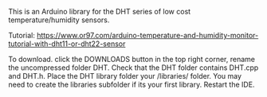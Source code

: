 This is an Arduino library for the DHT series of low cost temperature/humidity sensors. 

Tutorial: https://www.or97.com/arduino-temperature-and-humidity-monitor-tutorial-with-dht11-or-dht22-sensor

To download. click the DOWNLOADS button in the top right corner, rename the uncompressed folder DHT. Check that the DHT folder contains DHT.cpp and DHT.h. Place the DHT library folder your <arduinosketchfolder>/libraries/ folder. You may need to create the libraries subfolder if its your first library. Restart the IDE.

